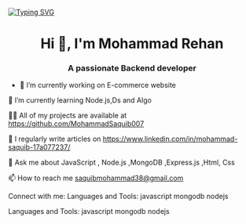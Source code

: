 [![Typing SVG](https://readme-typing-svg.herokuapp.com?color=%23D4153D&size=30&lines=Hi+I+am+Mohammad+Rehan)](https://git.io/typing-svg)
<h1 align="center">Hi 👋, I'm Mohammad Rehan</h1>
<h3 align="center">A passionate Backend developer</h3>



- 🔭 I’m currently working on E-commerce website

🌱 I’m currently learning Node.js,Ds and Algo

👨‍💻 All of my projects are available at https://github.com/MohammadSaquib007

📝 I regularly write articles on https://www.linkedin.com/in/mohammad-saquib-17a077237/

💬 Ask me about JavaScript , Node.js ,MongoDB ,Express.js ,Html, Css

📫 How to reach me saquibmohammad38@gmail.com

Connect with me:
Languages and Tools:
javascript mongodb nodejs

Languages and Tools:
javascript mongodb nodejs
